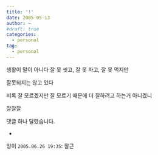 ```yaml
---
title: '!'
date: 2005-05-13
author: ~
#draft: true
categories:
  - personal
tag:
  - personal
---
```




생활이 말이 아니다
잘 못 씻고, 잘 못 자고, 잘 못 먹지만

잘못되지는 않고 있다

비록 잘 모르겠지만
잘 모르기 때문에 더 잘하려고 하는거 아니겠니

잘잘잘


 댓글 하나 달렸습니다.

- 
 잉이 `2005.06.26 19:35`: 
잘근





